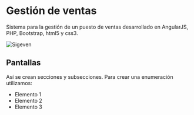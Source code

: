 Gestión de ventas
==========

Sistema para la gestión de un puesto de ventas desarrollado en AngularJS, PHP, Bootstrap, html5 y css3.

![Sigeven](https://hugoroca.github.io/assets/img/SIGEVEN.png)


Pantallas
--------------------

Así se crean secciones y subsecciones. Para crear una enumeración utilizamos:
+ Elemento 1
+ Elemento 2
+ Elemento 3